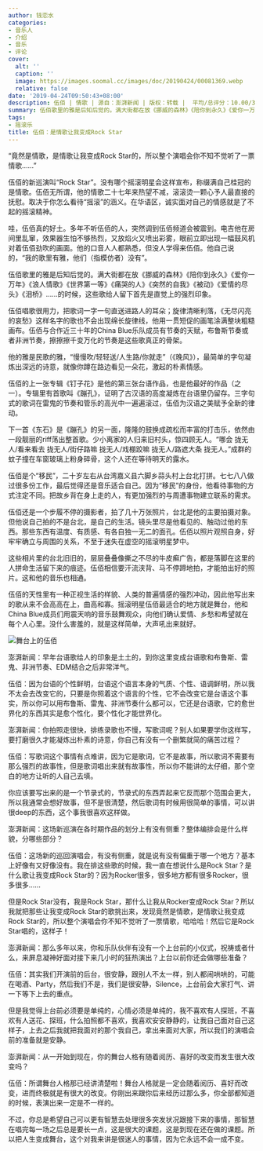 ```yaml
---
author: 钱恋水
categories:
- 音乐人
- 介绍
- 音乐
- 评论
cover:
  alt: ''
  caption: ''
  image: https://images.soomal.cc/images/doc/20190424/00081369.webp
  relative: false
date: '2019-04-24T09:50:43+08:00'
description: 伍佰 | 情歌 | 源自：澎湃新闻 | 版权：转载 |  平均/总评分：10.00/30
summary: 伍佰歌里的雅是后知后觉的。满大街都在放《挪威的森林》《陪你到永久》《爱你一万年》《浪人情歌》《世界第一等》《痛哭的人》《突然的自我》《被动》《爱情的尽头》《泪桥》……的时候，这些歌给人留下首先是直觉上的强烈印象……
tags:
- 摇滚乐
title: 伍佰：是情歌让我变成Rock Star
---
```


“竟然是情歌，是情歌让我变成Rock Star的，所以整个演唱会你不知不觉听了一票情歌……”

伍佰的新巡演叫“Rock Star”。没有哪个摇滚明星会这样宣布，称缀满自己桂冠的是情歌。伍佰无所谓，他的情歌二十七年来热望不减，滚滚烫一颗心予人最直接的抚慰。取决于你怎么看待“摇滚”的涵义。在华语区，诚实面对自己的情感就是了不起的摇滚精神。

哇，伍佰真的好土。多年不听伍佰的人，突然调到伍佰频道会被震到。电吉他在房间里乱窜，效果器生怕不够热烈，又放焰火又喷出彩雾，眼前立即出现一幅鼓风机对着伍佰劲吹的画面。他的口音人人都熟悉，但没人学得来伍佰。他自己说的，“我的歌里有雅，他们（指模仿者）没有”。

伍佰歌里的雅是后知后觉的。满大街都在放《挪威的森林》《陪你到永久》《爱你一万年》《浪人情歌》《世界第一等》《痛哭的人》《突然的自我》《被动》《爱情的尽头》《泪桥》……的时候，这些歌给人留下首先是直觉上的强烈印象。

伍佰唱歌很用力，把歌词一字一句直送进路人的耳朵；旋律清晰利落，《无尽闪亮的哀愁》这样名字的歌也不会出现绵长旋律线，他用一贯短促的画笔涂满整块粗糙画布。伍佰与合作近三十年的China Blue乐队成员有节奏的天赋，布鲁斯节奏或者非洲节奏，擦擦擦千变万化的节奏是这些歌真正的骨架。

他的雅是民歌的雅，“慢慢吹/轻轻送/人生路/你就走”（《晚风》），最简单的字句凝炼出深远的诗意，就像你蹲在路边看见一朵花，激起的朴素情感。

伍佰的上一张专辑《钉子花》是他的第三张台语作品，也是他最好的作品（之一）。专辑里有首歌叫《蹦孔》，证明了古汉语的高度凝炼在台语里仍留存。三字句式的歌词在雷鬼的节奏和管乐的高光中一遍遍滚过，伍佰为汉语之美赋予全新的律动。

下一首《东石》是《蹦孔》的另一面，隆隆的鼓换成疏松而丰富的打击乐，依然由一段靓丽的riff荡出整首歌。少小离家的人归来旧村头，惊四顾无人。“哪会 拢无人/看来看去 拢无人/街仔路嘛 拢无人/戏棚跤嘛 拢无人/路遮大条 拢无人。”成群的蚊子撞在车窗玻璃上粉身碎骨，这个人还在等待明天的露水。

伍佰是个“移民”，二十岁左右从台湾嘉义县六脚乡蒜头村上台北打拼。七七八八做过很多份工作，最后觉得还是音乐适合自己。因为“移民”的身份，他看待事物的方式注定不同。把故乡背在身上走的人，有更加强烈的与周遭事物建立联系的需求。

伍佰还是一个步履不停的摄影者，拍了几十万张照片，台北是他的主要拍摄对象。但他说自己拍的不是台北，是自己的生活。镜头里尽是他看见的、触动过他的东西。那些东西有温度、有质感、有各自独一无二的面孔。伍佰以照片观照自身，好牢牢确立与周围的关系，不至于迷失在虚空的摇滚明星梦中。

这些相片里的台北旧旧的，层层叠叠像撕之不尽的牛皮癣广告，都是落脚在这里的人拼命生活留下来的痕迹。伍佰相信要汗流浃背、马不停蹄地拍，才能拍出好的照片。这和他的音乐也相通。

伍佰的天性里有一种正视生活的样貌、人类的普遍情感的强烈冲动，因此他写出来的歌从来不会高高在上，曲高和寡。摇滚明星伍佰最适合的地方就是舞台，他和China Blue成员们用震天响的音乐鼓舞观众，向他们确认爱情、乡愁和希望就在每个人心里。没什么害羞的，就是这样简单，大声吼出来就好。

![舞台上的伍佰](https://images.soomal.cc/images/doc/20190424/00081369.webp)





澎湃新闻：早年台语歌给人的印象是土土的，到你这里变成台语歌和布鲁斯、雷鬼、非洲节奏、EDM结合之后非常洋气。

伍佰：因为台语的个性鲜明，台语这个语言本身的气质、个性、语调鲜明，所以我不太会去改变它的，只要是你照着这个语言的个性，它不会改变它是台语这个事实，所以你可以用布鲁斯、雷鬼、非洲节奏什么都可以，它还是台语歌，它的愈世界化的东西其实是愈个性化，要个性化才能世界化。

澎湃新闻：你拍照走很快，排练录歌也不慢，写歌词呢？别人如果要学你这样写，要打磨很久才能凝炼出朴素的诗意，你自己有没有一个删繁就简的痛苦过程？ 

伍佰：写歌词这个事情有点难讲，因为它是歌词，它不是故事，所以歌词不需要有那么强烈的故事性，但是歌词唱出来就有故事性，所以你不能讲的太仔细，那个空白的地方让听的人自己去填。

你应该要写出来的是一个节录式的，节录式的东西弄起来它反而那个范围会更大，所以我通常会想好故事，但不是很清楚，然后歌词有时候用很简单的事情，可以讲很deep的东西，这个事我很喜欢这样做。

澎湃新闻：这场新巡演在各时期作品的划分上有没有侧重？整体编排会是什么样貌，分哪些部分？

伍佰：这场新的巡回演唱会，有没有侧重，就是说有没有偏重于哪一个地方？基本上好像有又好像没有。我在排这些歌的时候，我一直在想说什么是Rock Star？是什么歌让我变成Rock Star的？因为Rocker很多，很多地方都有很多Rocker，很多很多……

但是Rock Star没有，我是Rock Star，那什么让我从Rocker变成Rock Star？所以我就把那些让我变成Rock Star的歌挑出来，发现竟然是情歌，是情歌让我变成Rock Star的，所以整个演唱会你不知不觉听了一票情歌，哈哈哈！然后它是Rock Star唱的，这样子！

澎湃新闻：那么多年以来，你和乐队伙伴有没有一个上台前的小仪式，祝祷或者什么，来屏息凝神好面对接下来几小时的狂热演出？上台以前你还会做哪些准备？

伍佰：其实我们开演前的后台，很安静，跟别人不太一样，别人都闹哄哄的，可能在喝酒、Party，然后我们不是，我们是很安静，Silence，上台前会大家打气、讲一下等下上去的重点。

但是我觉得上台前必须要是单纯的，心情必须是单纯的，我不喜欢有人探班，不喜欢有人送花、探班，什么拍照都不喜欢，我喜欢安安静静的，让我自己面对自己这样子，上去之后我就把我面对的那个我自己，拿出来面对大家，所以我们的演唱会前的准备就是安静。

澎湃新闻：从一开始到现在，你的舞台人格有随着阅历、喜好的改变而发生很大改变吗？

伍佰：所谓舞台人格那已经讲清楚啦！舞台人格就是一定会随着阅历、喜好而改变，进而终极就是有很大的改变。你刚出来跟你后来经历过那么多，你全部都知道的时候，表演出来一定是不一样的。

不过，你总是希望自己可以更有智慧去处理很多突发状况跟接下来的事情，那智慧在唱完每一场之后总是要长一点，这是很大的课题，这是到现在还在做的课题。所以把人生变成舞台，这个对我来讲是很迷人的事情，因为它永远不会一成不变。